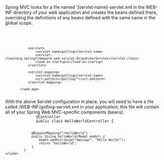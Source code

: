 Spring MVC looks for a file named `[servlet-name]-servlet.xml in the WEB-INF directory of your web application and creates the beans defined there,
overriding the definitions of any beans defined with the same name in the global scope.

  <code> 
            <web-app>

                <servlet>
                    <servlet-name>golfing</servlet-name>
                    <servlet-class>org.springframework.web.servlet.DispatcherServlet</servlet-class>
                    <load-on-startup>1</load-on-startup>
                </servlet>

                <servlet-mapping>
                    <servlet-name>golfing</servlet-name>
                    <url-pattern>/golfing/*</url-pattern>
                </servlet-mapping>

            </web-app>

</code> 
With the above Servlet configuration in place, you will need to have a file called /WEB-INF/golfing-servlet.xml in your application; this file will contain all of your Spring Web MVC-specific components (beans).
  

<code> 
              @Controller
              public class HelloWorldController {

                  @RequestMapping("/helloWorld")
                  public String helloWorld(Model model) {
                      model.addAttribute("message", "Hello World!");
                      return "helloWorld";
                  }
              }
    </code>
